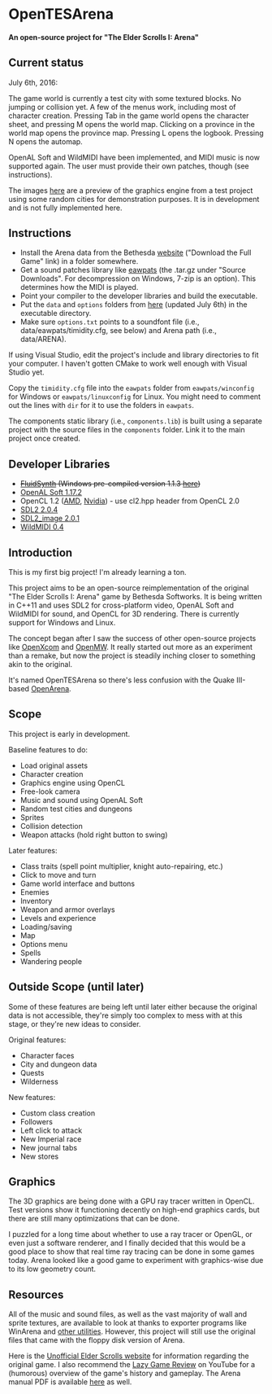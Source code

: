 # OpenTESArena
#### An open-source project for "The Elder Scrolls I: Arena"

## Current status

July 6th, 2016:

The game world is currently a test city with some textured blocks. No jumping or collision yet. A few of the menus work, including most of character creation.  Pressing Tab in the game world opens the character sheet, and pressing M opens the world map. Clicking on a province in the world map opens the province map. Pressing L opens the logbook. Pressing N opens the automap.

OpenAL Soft and WildMIDI have been implemented, and MIDI music is now supported again. The user must provide their own patches, though (see instructions).

The images [here](https://github.com/afritz1/OpenTESArena/tree/master/samples) are a preview of the graphics engine from a test project using some random cities for demonstration purposes. It is in development and is not fully implemented here.

## Instructions

- Install the Arena data from the Bethesda [website](http://www.elderscrolls.com/arena/) ("Download the Full Game" link) in a folder somewhere.
- Get a sound patches library like [eawpats](https://slackbuilds.org/repository/13.37/audio/eawpats/) (the .tar.gz under "Source Downloads". For decompression on Windows, 7-zip is an option). This determines how the MIDI is played.
- Point your compiler to the developer libraries and build the executable.
- Put the `data` and `options` folders from [here](https://www.dropbox.com/s/xc8llh52eahaofs/OpenTESArena_data.zip?dl=0) (updated July 6th) in the executable directory.
- Make sure `options.txt` points to a soundfont file (i.e., data/eawpats/timidity.cfg, see below) and Arena path (i.e., data/ARENA).

If using Visual Studio, edit the project's include and library directories to fit your computer. I haven't gotten CMake to work well enough with Visual Studio yet.

Copy the `timidity.cfg` file into the `eawpats` folder from `eawpats/winconfig` for Windows or `eawpats/linuxconfig` for Linux. You might need to comment out the lines with `dir` for it to use the folders in `eawpats`.

The components static library (i.e., `components.lib`) is built using a separate project with the source files in the `components` folder. Link it to the main project once created.

## Developer Libraries

- ~~[FluidSynth](https://sourceforge.net/projects/fluidsynth/files/) (Windows pre-compiled version 1.1.3 [here](http://slade.mancubus.net/index.php?page=wiki&wikipage=Windows-Compilation))~~
- [OpenAL Soft 1.17.2](http://kcat.strangesoft.net/openal.html#download)
- OpenCL 1.2 ([AMD](http://developer.amd.com/tools-and-sdks/opencl-zone/amd-accelerated-parallel-processing-app-sdk/), [Nvidia](https://developer.nvidia.com/opencl)) - use cl2.hpp header from OpenCL 2.0
- [SDL2 2.0.4](https://www.libsdl.org/download-2.0.php)
- [SDL2_image 2.0.1](https://www.libsdl.org/projects/SDL_image/)
- [WildMIDI 0.4](https://github.com/Mindwerks/wildmidi/releases)

## Introduction

This is my first big project! I'm already learning a ton.

This project aims to be an open-source reimplementation of the original "The Elder Scrolls I: Arena" game by Bethesda Softworks. It is being written in C++11 and uses SDL2 for cross-platform video, OpenAL Soft and WildMIDI for sound, and OpenCL for 3D rendering. There is currently support for Windows and Linux.

The concept began after I saw the success of other open-source projects like [OpenXcom](http://openxcom.org/) and [OpenMW](http://openmw.org/en/). It really started out more as an experiment than a remake, but now the project is steadily inching closer to something akin to the original.

It's named OpenTESArena so there's less confusion with the Quake III-based [OpenArena](https://github.com/OpenArena).

## Scope

This project is early in development.

Baseline features to do:
- Load original assets
- Character creation
- Graphics engine using OpenCL
- Free-look camera
- Music and sound using OpenAL Soft
- Random test cities and dungeons
- Sprites
- Collision detection
- Weapon attacks (hold right button to swing)

Later features:
- Class traits (spell point multiplier, knight auto-repairing, etc.)
- Click to move and turn
- Game world interface and buttons
- Enemies
- Inventory
- Weapon and armor overlays
- Levels and experience
- Loading/saving
- Map
- Options menu
- Spells
- Wandering people

## Outside Scope (until later)

Some of these features are being left until later either because the original data is not accessible, they're simply too complex to mess with at this stage, or they're new ideas to consider.

Original features:
- Character faces
- City and dungeon data
- Quests
- Wilderness

New features:
- Custom class creation
- Followers
- Left click to attack
- New Imperial race
- New journal tabs
- New stores

## Graphics

The 3D graphics are being done with a GPU ray tracer written in OpenCL. Test versions show it functioning decently on high-end graphics cards, but there are still many optimizations that can be done.

I puzzled for a long time about whether to use a ray tracer or OpenGL, or even just a software renderer, and I finally decided that this would be a good place to show that real time ray tracing can be done in some games today. Arena looked like a good game to experiment with graphics-wise due to its low geometry count.

## Resources

All of the music and sound files, as well as the vast majority of wall and sprite textures, are available to look at thanks to exporter programs like WinArena and [other utilities](http://www.uesp.net/wiki/Arena:Files#Misc_Utilities). However, this project will still use the original files that came with the floppy disk version of Arena.

Here is the [Unofficial Elder Scrolls website](http://www.uesp.net/wiki/Arena:Arena) for information regarding the original game. I also recommend the [Lazy Game Review](https://www.youtube.com/watch?v=5MW5SxKMrtE) on YouTube for a (humorous) overview of the game's history and gameplay. The Arena manual PDF is available [here](http://www.uesp.net/wiki/Arena:Files#Official_Patches_and_Utilities) as well.
